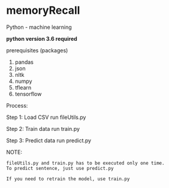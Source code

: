 # memoryRecall

Python - machine learning

**python version 3.6 required**

prerequisites (packages)
1. pandas
2. json
3. nltk
4. numpy
5. tflearn
6. tensorflow

Process:

Step 1: Load CSV
run fileUtils.py

Step 2: Train data
run train.py

Step 3: Predict data
run predict.py

NOTE:

    fileUtils.py and train.py has to be executed only one time.
    To predict sentence, just use predict.py

    If you need to retrain the model, use train.py

